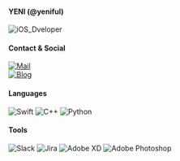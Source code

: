 <!--
![header](https://capsule-render.vercel.app/api?type=waving&color=gradient&customColorList=12&height=300&section=header&text=YENI%20CODE&fontSize=50)
-->

#### YENI (@yeniful) 
![iOS_Dveloper](https://img.shields.io/badge/iOS_Developer-000000?style=flat-square&logo=apple&logoColor=white)   

#### Contact & Social
[![Mail](https://img.shields.io/badge/Mail-yeniful@icloud.com-3693F3?style=flat-square&logo=iCloud&logoColor=white)](yeniful@icloud.com)   
[![Blog](https://img.shields.io/badge/Blog-yeniful.tistory.com/-FFCD00?style=flat-square&logo=Kakao&logoColor=white)](https://yeniful.tistory.com/)  

#### Languages
![Swift](https://img.shields.io/badge/Swift-F05138?style=flat-square&logo=swift&logoColor=white)
![C++](https://img.shields.io/badge/C++-00599C?style=flat-square&logo=Cplusplus&logoColor=white)
![Python](https://img.shields.io/badge/Python-3776AB?style=flat-square&logo=python&logoColor=white)   


#### Tools
![Slack](https://img.shields.io/badge/Slack-4A154B?style=flat-square&logo=Slack&logoColor=white)
![Jira](https://img.shields.io/badge/Jira-0052CC?style=flat-square&logo=Jira&logoColor=white)
![Adobe XD](https://img.shields.io/badge/Adobe_XD-FF61F6?style=flat-square&logo=AdobeXD&logoColor=white)
![Adobe Photoshop](https://img.shields.io/badge/Adobe_Photoshop-31A8FF?style=flat-square&logo=AdobePhotoshop&logoColor=white)
